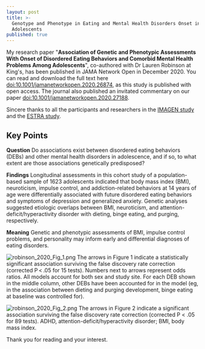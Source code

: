 ```yaml
---
layout: post
title: >-
  Genotype and Phenotype in Eating and Mental Health Disorders Onset in
  Adolescents
published: true
---
```



My research paper "**Association of Genetic and Phenotypic Assessments With Onset of Disordered Eating Behaviors and Comorbid Mental Health Problems Among Adolescents**", co-authored with Dr Lauren Robinson at King's, has been published in JAMA Network Open in December 2020. You can read and download the full text here [doi:10.1001/jamanetworkopen.2020.26874](https://doi.org/10.1001/jamanetworkopen.2020.26874), as this study is published with open access. The journal also published an invitated commentary on our paper [doi:10.1001/jamanetworkopen.2020.27188](https://doi.org/10.1001/jamanetworkopen.2020.27188).

Sincere thanks to all the participants and researchers in the [IMAGEN study](https://imagen-europe.com/) and the [ESTRA study](https://estrastudy.co.uk/).

## Key Points

**Question**  Do associations exist between disordered eating behaviors (DEBs) and other mental health disorders in adolescence, and if so, to what extent are those associations genetically predisposed?

**Findings**  Longitudinal assessments in this cohort study of a population-based sample of 1623 adolescents indicated that body mass index (BMI), neuroticism, impulse control, and addiction-related behaviors at 14 years of age were differentially associated with future disordered eating behaviors and symptoms of depression and generalized anxiety. Genetic analyses suggested etiologic overlaps between BMI, neuroticism, and attention-deficit/hyperactivity disorder with dieting, binge eating, and purging, respectively.

**Meaning**  Genetic and phenotypic assessments of BMI, impulse control problems, and personality may inform early and differential diagnoses of eating disorders.

![robinson_2020_Fig_1.png]({{site.baseurl}}/images/robinson_2020_Fig_1.png)
The arrows in Figure 1 indicate a statistically significant association surviving the false discovery rate correction (corrected P < .05 for 15 tests). Numbers next to arrows represent odds ratios. All models account for both sex and study site. For each DEB shown in the middle column, other DEBs have been accounted for in the model (eg, in the association between dieting and purging development, binge eating at baseline was controlled for).

![robinson_2020_Fig_2.png]({{site.baseurl}}/images/robinson_2020_Fig_2.png)
The arrows in Figure 2 indicate a significant association surviving the false discovery rate correction (corrected P < .05 for 89 tests). ADHD, attention-deficit/hyperactivity disorder; BMI, body mass index.

Thank you for reading and your interest.

